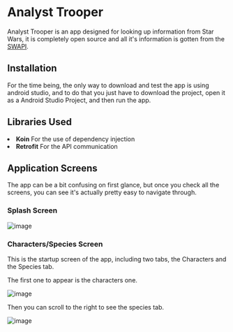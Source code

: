 <h1>Analyst Trooper</h1>

Analyst Trooper is an app designed for looking up information from Star Wars, it is completely open source and all it's information is gotten from the <a href = "https://swapi.dev">SWAPI</a>.

<h2>Installation</h2>

For the time being, the only way to download and test the app is using android studio, and to do that you just have to download the project, open it as a Android Studio Project, and then run the app.

<h2>Libraries Used</h2>
<li><b>Koin</b> For the use of dependency injection</li>
<li><b>Retrofit</b> For the API communication</li>

<h2>Application Screens</h2>

The app can be a bit confusing on first glance, but once you check all the screens, you can see it's actually pretty easy to navigate through.

<h3>Splash Screen</h3>

![image](https://user-images.githubusercontent.com/110844942/204345909-a5c0eb8d-abc5-40a2-bc1f-2080339f5e48.png)


<h3>Characters/Species Screen</h3>
This is the startup screen of the app, including two tabs, the Characters and the Species tab.

The first one to appear is the characters one.

![image](https://user-images.githubusercontent.com/110844942/204344815-0d246220-e00e-440c-b218-dce27edf9dc6.png)

Then you can scroll to the right to see the species tab.

![image](https://user-images.githubusercontent.com/110844942/204346495-263875ce-adff-4154-96ea-8dc0435e992e.png)
